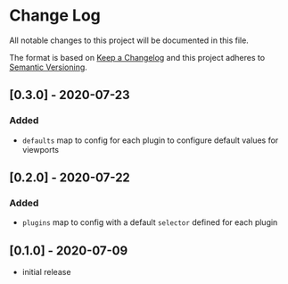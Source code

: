 # Change Log

All notable changes to this project will be documented in this file.

The format is based on [Keep a Changelog](http://keepachangelog.com/) and this project adheres to [Semantic Versioning](http://semver.org/).

<!--
   PRs should document their user-visible changes (if any) in the
   Unreleased section, uncommenting the header as necessary.
-->

<!-- ## Unreleased -->
<!-- ### Added -->
<!-- ### Changed -->
<!-- ### Removed -->
<!-- ### Fixed -->

## [0.3.0] - 2020-07-23

### Added
* `defaults` map to config for each plugin to configure default values for viewports

## [0.2.0] - 2020-07-22

### Added
* `plugins` map to config with a default `selector` defined for each plugin

## [0.1.0] - 2020-07-09

* initial release
